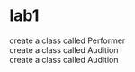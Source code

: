 # lab1
create a class called Performer <br>
create a class called Audition <br>
create a class called Audition <br>

